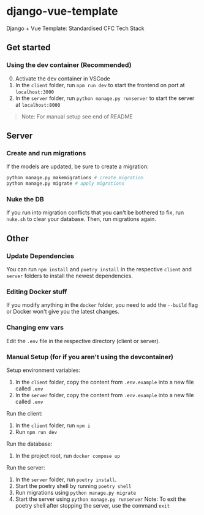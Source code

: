 # django-vue-template

Django + Vue Template: Standardised CFC Tech Stack

## Get started

### Using the dev container (Recommended)

0. Activate the dev container in VSCode
1. In the `client` folder, run `npm run dev` to start the frontend on port at `localhost:3000`
2. In the `server` folder, run `python manage.py runserver` to start the server at `localhost:8000`

> Note:
> For manual setup see end of README

## Server

### Create and run migrations

If the models are updated, be sure to create a migration:

```bash
python manage.py makemigrations # create migration
python manage.py migrate # apply migrations
```

### Nuke the DB

If you run into migration conflicts that you can't be bothered to fix, run `nuke.sh` to clear your database. Then, run migrations again.

## Other

### Update Dependencies

You can run `npm install` and `poetry install` in the respective `client` and `server` folders to install the newest dependencies.

### Editing Docker stuff

If you modify anything in the `docker` folder, you need to add the `--build` flag or Docker won't give you the latest changes.

### Changing env vars

Edit the `.env` file in the respective directory (client or server).

### Manual Setup (for if you aren't using the devcontainer)

Setup environment variables:
1. In the `client` folder, copy the content from `.env.example` into a new file called `.env`
2. In the `server` folder, copy the content from `.env.example` into a new file called `.env`

Run the client:
1. In the `client` folder, run `npm i`
2. Run `npm run dev`

Run the database:
1. In the project root, run `docker compose up`

Run the server:
1. In the `server` folder, run `poetry install`.
2. Start the poetry shell by running `poetry shell`
3. Run migrations using `python manage.py migrate`
4. Start the server using `python manage.py runserver`
Note: To exit the poetry shell after stopping the server, use the command `exit`
